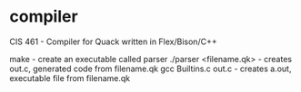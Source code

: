 # compiler
CIS 461 - Compiler for Quack written in Flex/Bison/C++

make - create an executable called parser
./parser <filename.qk> - creates out.c, generated code from filename.qk
gcc Builtins.c out.c - creates a.out, executable file from filename.qk
